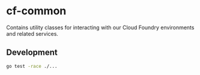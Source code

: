 # cf-common

Contains utility classes for interacting with our Cloud Foundry environments and related services.

## Development

```sh
go test -race ./...
```
